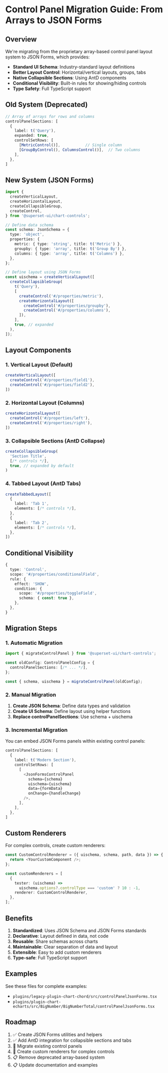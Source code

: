 # Control Panel Migration Guide: From Arrays to JSON Forms

## Overview

We're migrating from the proprietary array-based control panel layout system to JSON Forms, which provides:
- **Standard UI Schema**: Industry-standard layout definitions
- **Better Layout Control**: Horizontal/vertical layouts, groups, tabs
- **Native Collapsible Sections**: Using AntD components
- **Conditional Visibility**: Built-in rules for showing/hiding controls
- **Type Safety**: Full TypeScript support

## Old System (Deprecated)

```typescript
// Array of arrays for rows and columns
controlPanelSections: [
  {
    label: t('Query'),
    expanded: true,
    controlSetRows: [
      [MetricControl()],           // Single column
      [GroupByControl(), ColumnsControl()],  // Two columns
    ],
  },
]
```

## New System (JSON Forms)

```typescript
import {
  createVerticalLayout,
  createHorizontalLayout,
  createCollapsibleGroup,
  createControl,
} from '@superset-ui/chart-controls';

// Define data schema
const schema: JsonSchema = {
  type: 'object',
  properties: {
    metric: { type: 'string', title: t('Metric') },
    groupby: { type: 'array', title: t('Group By') },
    columns: { type: 'array', title: t('Columns') },
  },
};

// Define layout using JSON Forms
const uischema = createVerticalLayout([
  createCollapsibleGroup(
    t('Query'),
    [
      createControl('#/properties/metric'),
      createHorizontalLayout([
        createControl('#/properties/groupby'),
        createControl('#/properties/columns'),
      ]),
    ],
    true, // expanded
  ),
]);
```

## Layout Components

### 1. Vertical Layout (Default)
```typescript
createVerticalLayout([
  createControl('#/properties/field1'),
  createControl('#/properties/field2'),
])
```

### 2. Horizontal Layout (Columns)
```typescript
createHorizontalLayout([
  createControl('#/properties/left'),
  createControl('#/properties/right'),
])
```

### 3. Collapsible Sections (AntD Collapse)
```typescript
createCollapsibleGroup(
  'Section Title',
  [/* controls */],
  true, // expanded by default
)
```

### 4. Tabbed Layout (AntD Tabs)
```typescript
createTabbedLayout([
  {
    label: 'Tab 1',
    elements: [/* controls */],
  },
  {
    label: 'Tab 2',
    elements: [/* controls */],
  },
])
```

## Conditional Visibility

```typescript
{
  type: 'Control',
  scope: '#/properties/conditionalField',
  rule: {
    effect: 'SHOW',
    condition: {
      scope: '#/properties/toggleField',
      schema: { const: true },
    },
  },
}
```

## Migration Steps

### 1. Automatic Migration

```typescript
import { migrateControlPanel } from '@superset-ui/chart-controls';

const oldConfig: ControlPanelConfig = {
  controlPanelSections: [/* ... */],
};

const { schema, uischema } = migrateControlPanel(oldConfig);
```

### 2. Manual Migration

1. **Create JSON Schema**: Define data types and validation
2. **Create UI Schema**: Define layout using helper functions
3. **Replace controlPanelSections**: Use schema + uischema

### 3. Incremental Migration

You can embed JSON Forms panels within existing control panels:

```typescript
controlPanelSections: [
  {
    label: t('Modern Section'),
    controlSetRows: [
      [
        <JsonFormsControlPanel
          schema={schema}
          uischema={uischema}
          data={formData}
          onChange={handleChange}
        />,
      ],
    ],
  },
]
```

## Custom Renderers

For complex controls, create custom renderers:

```typescript
const CustomControlRenderer = ({ uischema, schema, path, data }) => {
  return <YourCustomComponent />;
};

const customRenderers = [
  {
    tester: (uischema) =>
      uischema.options?.controlType === 'custom' ? 10 : -1,
    renderer: CustomControlRenderer,
  },
];
```

## Benefits

1. **Standardized**: Uses JSON Schema and JSON Forms standards
2. **Declarative**: Layout defined in data, not code
3. **Reusable**: Share schemas across charts
4. **Maintainable**: Clear separation of data and layout
5. **Extensible**: Easy to add custom renderers
6. **Type-safe**: Full TypeScript support

## Examples

See these files for complete examples:
- `plugins/legacy-plugin-chart-chord/src/controlPanelJsonForms.tsx`
- `plugins/plugin-chart-echarts/src/BigNumber/BigNumberTotal/controlPanelJsonForms.tsx`

## Roadmap

1. ✅ Create JSON Forms utilities and helpers
2. ✅ Add AntD integration for collapsible sections and tabs
3. 🔄 Migrate existing control panels
4. 🔄 Create custom renderers for complex controls
5. 📋 Remove deprecated array-based system
6. 📋 Update documentation and examples
